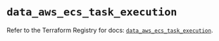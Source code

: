 # `data_aws_ecs_task_execution`

Refer to the Terraform Registry for docs: [`data_aws_ecs_task_execution`](https://registry.terraform.io/providers/hashicorp/aws/6.14.0/docs/data-sources/ecs_task_execution).
